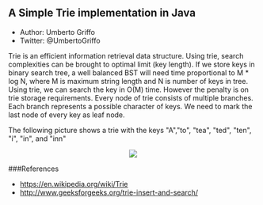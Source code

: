 ## A Simple Trie implementation in Java
* Author: Umberto Griffo
* Twitter: @UmbertoGriffo

Trie is an efficient information retrieval data structure. Using trie, search complexities can be brought to optimal limit (key length). If we store keys in binary search tree, a well balanced BST will need time proportional to M * log N, where M is maximum string length and N is number of keys in tree. Using trie, we can search the key in O(M) time. However the penalty is on trie storage requirements.
Every node of trie consists of multiple branches. Each branch represents a possible character of keys. We need to mark the last node of every key as leaf node.

The following picture shows a trie with the keys "A","to", "tea", "ted", "ten", "i", "in", and "inn"
<p align="center">
  <img src="https://github.com/umbertogriffo/Trie/blob/master/250px-Trie_example.svg.png"/>
</p>

###References
- https://en.wikipedia.org/wiki/Trie
- http://www.geeksforgeeks.org/trie-insert-and-search/
